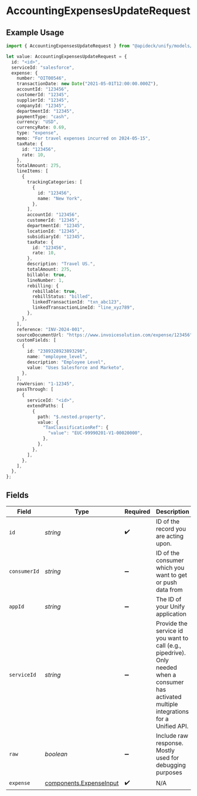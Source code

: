 # AccountingExpensesUpdateRequest

## Example Usage

```typescript
import { AccountingExpensesUpdateRequest } from "@apideck/unify/models/operations";

let value: AccountingExpensesUpdateRequest = {
  id: "<id>",
  serviceId: "salesforce",
  expense: {
    number: "OIT00546",
    transactionDate: new Date("2021-05-01T12:00:00.000Z"),
    accountId: "123456",
    customerId: "12345",
    supplierId: "12345",
    companyId: "12345",
    departmentId: "12345",
    paymentType: "cash",
    currency: "USD",
    currencyRate: 0.69,
    type: "expense",
    memo: "For travel expenses incurred on 2024-05-15",
    taxRate: {
      id: "123456",
      rate: 10,
    },
    totalAmount: 275,
    lineItems: [
      {
        trackingCategories: [
          {
            id: "123456",
            name: "New York",
          },
        ],
        accountId: "123456",
        customerId: "12345",
        departmentId: "12345",
        locationId: "12345",
        subsidiaryId: "12345",
        taxRate: {
          id: "123456",
          rate: 10,
        },
        description: "Travel US.",
        totalAmount: 275,
        billable: true,
        lineNumber: 1,
        rebilling: {
          rebillable: true,
          rebillStatus: "billed",
          linkedTransactionId: "txn_abc123",
          linkedTransactionLineId: "line_xyz789",
        },
      },
    ],
    reference: "INV-2024-001",
    sourceDocumentUrl: "https://www.invoicesolution.com/expense/123456",
    customFields: [
      {
        id: "2389328923893298",
        name: "employee_level",
        description: "Employee Level",
        value: "Uses Salesforce and Marketo",
      },
    ],
    rowVersion: "1-12345",
    passThrough: [
      {
        serviceId: "<id>",
        extendPaths: [
          {
            path: "$.nested.property",
            value: {
              "TaxClassificationRef": {
                "value": "EUC-99990201-V1-00020000",
              },
            },
          },
        ],
      },
    ],
  },
};
```

## Fields

| Field                                                                                                                                         | Type                                                                                                                                          | Required                                                                                                                                      | Description                                                                                                                                   | Example                                                                                                                                       |
| --------------------------------------------------------------------------------------------------------------------------------------------- | --------------------------------------------------------------------------------------------------------------------------------------------- | --------------------------------------------------------------------------------------------------------------------------------------------- | --------------------------------------------------------------------------------------------------------------------------------------------- | --------------------------------------------------------------------------------------------------------------------------------------------- |
| `id`                                                                                                                                          | *string*                                                                                                                                      | :heavy_check_mark:                                                                                                                            | ID of the record you are acting upon.                                                                                                         |                                                                                                                                               |
| `consumerId`                                                                                                                                  | *string*                                                                                                                                      | :heavy_minus_sign:                                                                                                                            | ID of the consumer which you want to get or push data from                                                                                    | test-consumer                                                                                                                                 |
| `appId`                                                                                                                                       | *string*                                                                                                                                      | :heavy_minus_sign:                                                                                                                            | The ID of your Unify application                                                                                                              | dSBdXd2H6Mqwfg0atXHXYcysLJE9qyn1VwBtXHX                                                                                                       |
| `serviceId`                                                                                                                                   | *string*                                                                                                                                      | :heavy_minus_sign:                                                                                                                            | Provide the service id you want to call (e.g., pipedrive). Only needed when a consumer has activated multiple integrations for a Unified API. | salesforce                                                                                                                                    |
| `raw`                                                                                                                                         | *boolean*                                                                                                                                     | :heavy_minus_sign:                                                                                                                            | Include raw response. Mostly used for debugging purposes                                                                                      |                                                                                                                                               |
| `expense`                                                                                                                                     | [components.ExpenseInput](../../models/components/expenseinput.md)                                                                            | :heavy_check_mark:                                                                                                                            | N/A                                                                                                                                           |                                                                                                                                               |